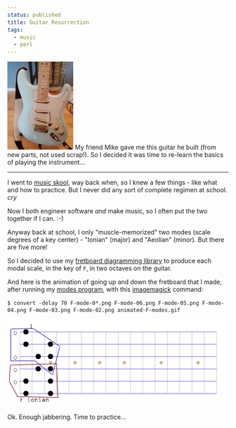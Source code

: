 ```yaml
---                                                                                                                                                                          
status: published
title: Guitar Resurrection
tags:
  - music
  - perl
---
```


[![Blue-Meanie](gold-hardware-sm.jpg)](gold-hardware.jpg) My friend Mike gave me this guitar he built (from new parts, not used scrap!).  So I decided it was time to re-learn the basics of playing the instrument...

---

I went to [music skool](https://www.mi.edu/programs/music-artist/guitar/), way back when, so I knew a few things - like what and how to practice.  But I never did any sort of complete regimen at school. *cry*

Now I both engineer software *and* make music, so I often put the two together if I can. :-)

Anyway back at school, I only "muscle-memorized" two modes (scale degrees of a key center) - "Ionian" (major) and "Aeolian" (minor).  But there are five more!

So I decided to use my [fretboard diagramming library](https://metacpan.org/pod/Music::FretboardDiagram) to produce each modal scale, in the key of `F`, in two octaves on the guitar.

And here is the animation of going up and down the fretboard that I made, after running my [modes program](https://github.com/ology/Music-FretboardDiagram/blob/master/eg/modes), with this [imagemagick](https://imagemagick.org/index.php) command:

    $ convert -delay 70 F-mode-0*.png F-mode-06.png F-mode-05.png F-mode-04.png F-mode-03.png F-mode-02.png animated-F-modes.gif

![animated-F-modes](animated-F-modes.gif)

Ok. Enough jabbering. Time to practice...
